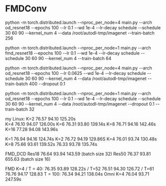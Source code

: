 # FMDConv


python -m torch.distributed.launch --nproc_per_node=4 main.py --arch od_resnet18 --epochs 100 --lr 0.1 --wd 1e-4 --lr-decay schedule --schedule 30 60 90 --kernel_num 4 --data /root/autodl-tmp/imagenet --train-batch 256

python -m torch.distributed.launch --nproc_per_node=1 main.py --arch fmd_resnet18 --epochs 100 --lr 0.1 --wd 1e-4 --lr-decay schedule --schedule 30 60 90 --kernel_num 4 --train-batch 64

python -m torch.distributed.launch --nproc_per_node=4 main.py --arch od_resnet18 --epochs 100 --lr 0.0625 --wd 1e-4 --lr-decay schedule --schedule 30 60 90 --kernel_num 4 --data /root/autodl-tmp/imagenet --train-batch 400 --dropout 0.1

python -m torch.distributed.launch --nproc_per_node=1 main.py --arch od_resnet18 --epochs 100 --lr 0.1 --wd 1e-4 --lr-decay schedule --schedule 30 60 90 --kernel_num 4 --data /root/autodl-tmp/imagenet --dropout 0.1 --train-batch 32


my Linux:
  K=2  76.57 94.10 125.20s            
  K=4  76.10 94.07 126.00s
  K=6  76.31 93.80 139.14s
  K=8  76.71 94.16 142.46s
  K=16 77.28 94.08 143.96s

  K=1  76.94 94.16 124.74s
  K=2  76.72 94.19 129.86S
  K=4  76.01 93.74 130.48s
  K=8  75.66 93.61 139.52s   76.33 93.78 135.74s 

  FMD_DCD Res18 76.64  93.94 143.59 (batch size 32)
          Res50 76.37  93.81 655.63 (batch size 16)


  FMD
  K=4 /  T = 40: 76.35 93.89 128.22s / T=52  76.51 94.30 126.72 / T=61 76.76 94.17 128.83
        T = 100: 76.34 94.21 138.04s
  Omni
  K=4  76.04 93.71 247.59s 
  
